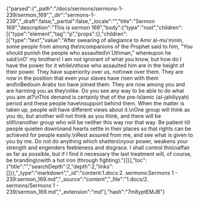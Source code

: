 {"parsed":{"_path":"/docs/sermons/sermons-1-239/sermon_169","_dir":"sermons-1-239","_draft":false,"_partial":false,"_locale":"","title":"Sermon 169","description":"This is sermon 169","body":{"type":"root","children":[{"type":"element","tag":"p","props":{},"children":[{"type":"text","value":"After swearing of allegiance to Amir al-mu'minin, some people from among the\ncompanions of the Prophet said to him, \"You should punish the people who assaulted\n`Uthman,\" whereupon he said:\nO' my brothers! I am not ignorant of what you know, but how do I have the power for it while\nthose who assaulted him are in the height of their power. They have superiority over us, not\nwe over them. They are now in the position that even your slaves have risen with them and\nBedouin Arabs too have joined them. They are now among you and are harming you as they\nlike. Do you see any way to be able to do what you aim at?\nThis demand is certainly that of the pre-Islamic (al-jahiliyyah) period and these people have\nsupport behind them. When the matter is taken up, people will have different views about it.\nOne group will think as you do, but another will not think as you think, and there will be still\nanother group who will be neither this way nor that way. Be patient till people quieten down\nand hearts settle in their places so that rights can be achieved for people easily.\nRest assured from me, and see what is given to you by me. Do not do anything which shatters\nyour power, weakens your strength and engenders feebleness and disgrace. I shall control this\naffair as far as possible, but if I find it necessary the last treatment will, of course, be branding\nwith a hot iron (through fighting)."}]}],"toc":{"title":"","searchDepth":2,"depth":2,"links":[]}},"_type":"markdown","_id":"content:1.docs:2. sermons:Sermons 1 - 239:sermon_169.md","_source":"content","_file":"1.docs/2. sermons/Sermons 1 - 239/sermon_169.md","_extension":"md"},"hash":"7m8yptEMJB"}